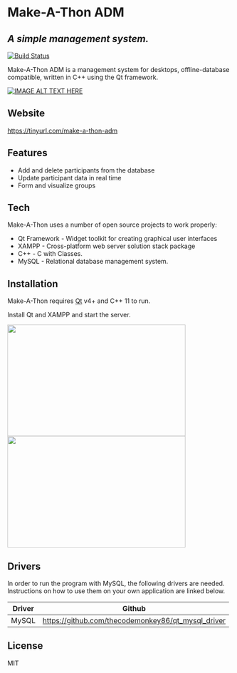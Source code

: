 # Make-A-Thon ADM
## _A simple management system._

[![Build Status](https://travis-ci.org/joemccann/dillinger.svg?branch=master)](https://travis-ci.org/joemccann/dillinger)

Make-A-Thon ADM is a management system for desktops, offline-database compatible,
written in C++ using the Qt framework.

[![IMAGE ALT TEXT HERE](https://img.youtube.com/vi/yXN4eQpxNRc/0.jpg)](https://youtu.be/yXN4eQpxNRc)

## Website

https://tinyurl.com/make-a-thon-adm

## Features

- Add and delete participants from the database
- Update participant data in real time
- Form and visualize groups

## Tech

Make-A-Thon uses a number of open source projects to work properly:

- Qt Framework - Widget toolkit for creating graphical user interfaces
- XAMPP - Cross-platform web server solution stack package
- C++ - C with Classes.
- MySQL - Relational database management system.

## Installation

Make-A-Thon requires [Qt](https://www.qt.io/) v4+ and C++ 11 to run.

Install Qt and XAMPP and start the server.

<img src="https://user-images.githubusercontent.com/68204412/118670112-5277fb80-b7c4-11eb-9725-92f1601db8e2.png" width="400" height="250">

<img src="https://user-images.githubusercontent.com/68204412/118670336-84895d80-b7c4-11eb-94fc-055b15142853.png" width="400" height="250">

## Drivers

In order to run the program with MySQL, the following drivers are needed.
Instructions on how to use them on your own application are linked below.

| Driver | Github |
| ------ | ------ |
| MySQL | https://github.com/thecodemonkey86/qt_mysql_driver

## License

MIT
